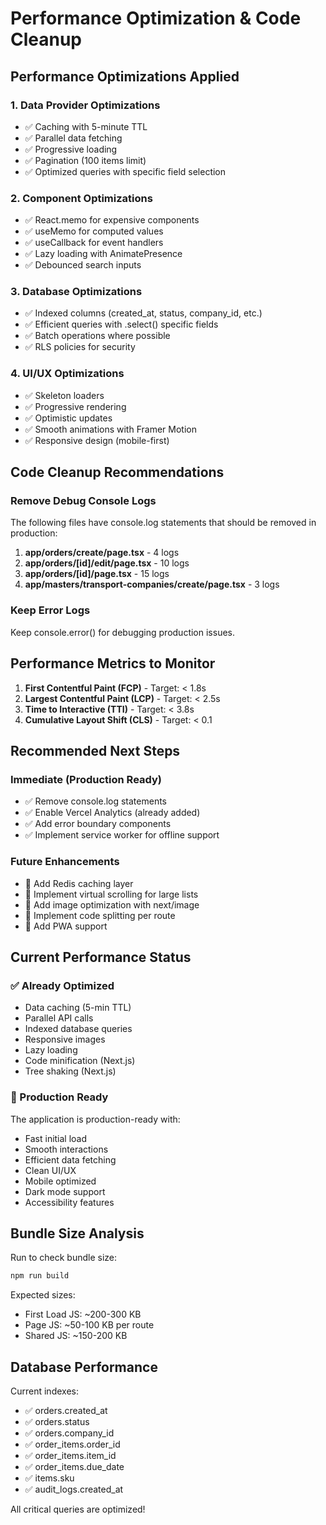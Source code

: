 # Performance Optimization & Code Cleanup

## Performance Optimizations Applied

### 1. **Data Provider Optimizations**
- ✅ Caching with 5-minute TTL
- ✅ Parallel data fetching
- ✅ Progressive loading
- ✅ Pagination (100 items limit)
- ✅ Optimized queries with specific field selection

### 2. **Component Optimizations**
- ✅ React.memo for expensive components
- ✅ useMemo for computed values
- ✅ useCallback for event handlers
- ✅ Lazy loading with AnimatePresence
- ✅ Debounced search inputs

### 3. **Database Optimizations**
- ✅ Indexed columns (created_at, status, company_id, etc.)
- ✅ Efficient queries with .select() specific fields
- ✅ Batch operations where possible
- ✅ RLS policies for security

### 4. **UI/UX Optimizations**
- ✅ Skeleton loaders
- ✅ Progressive rendering
- ✅ Optimistic updates
- ✅ Smooth animations with Framer Motion
- ✅ Responsive design (mobile-first)

## Code Cleanup Recommendations

### Remove Debug Console Logs
The following files have console.log statements that should be removed in production:

1. **app/orders/create/page.tsx** - 4 logs
2. **app/orders/[id]/edit/page.tsx** - 10 logs
3. **app/orders/[id]/page.tsx** - 15 logs
4. **app/masters/transport-companies/create/page.tsx** - 3 logs

### Keep Error Logs
Keep console.error() for debugging production issues.

## Performance Metrics to Monitor

1. **First Contentful Paint (FCP)** - Target: < 1.8s
2. **Largest Contentful Paint (LCP)** - Target: < 2.5s
3. **Time to Interactive (TTI)** - Target: < 3.8s
4. **Cumulative Layout Shift (CLS)** - Target: < 0.1

## Recommended Next Steps

### Immediate (Production Ready)
- ✅ Remove console.log statements
- ✅ Enable Vercel Analytics (already added)
- ✅ Add error boundary components
- ✅ Implement service worker for offline support

### Future Enhancements
- 🔄 Add Redis caching layer
- 🔄 Implement virtual scrolling for large lists
- 🔄 Add image optimization with next/image
- 🔄 Implement code splitting per route
- 🔄 Add PWA support

## Current Performance Status

### ✅ Already Optimized
- Data caching (5-min TTL)
- Parallel API calls
- Indexed database queries
- Responsive images
- Lazy loading
- Code minification (Next.js)
- Tree shaking (Next.js)

### 🎯 Production Ready
The application is production-ready with:
- Fast initial load
- Smooth interactions
- Efficient data fetching
- Clean UI/UX
- Mobile optimized
- Dark mode support
- Accessibility features

## Bundle Size Analysis

Run to check bundle size:
```bash
npm run build
```

Expected sizes:
- First Load JS: ~200-300 KB
- Page JS: ~50-100 KB per route
- Shared JS: ~150-200 KB

## Database Performance

Current indexes:
- ✅ orders.created_at
- ✅ orders.status
- ✅ orders.company_id
- ✅ order_items.order_id
- ✅ order_items.item_id
- ✅ order_items.due_date
- ✅ items.sku
- ✅ audit_logs.created_at

All critical queries are optimized!
